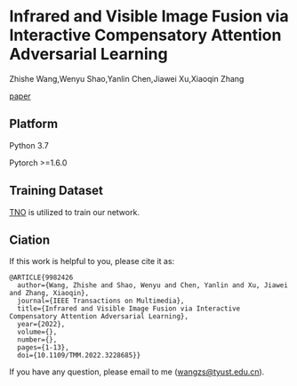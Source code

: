 # Infrared and Visible Image Fusion via Interactive Compensatory Attention Adversarial Learning
Zhishe Wang,Wenyu Shao,Yanlin Chen,Jiawei Xu,Xiaoqin Zhang

[paper](https://ieeexplore.ieee.org/document/9982426/)

## Platform
Python 3.7

Pytorch >=1.6.0

## Training Dataset

[TNO](https://ﬁgshare.com/articles/TN_Image_Fusion_Dataset/1008029) is utilized to train our network.

## Ciation
If this work is helpful to you, please cite it as:
```
@ARTICLE{9982426
  author={Wang, Zhishe and Shao, Wenyu and Chen, Yanlin and Xu, Jiawei and Zhang, Xiaoqin},
  journal={IEEE Transactions on Multimedia}, 
  title={Infrared and Visible Image Fusion via Interactive Compensatory Attention Adversarial Learning}, 
  year={2022},
  volume={},
  number={},
  pages={1-13},
  doi={10.1109/TMM.2022.3228685}}
 ```
If you have any question, please email to me (wangzs@tyust.edu.cn).
